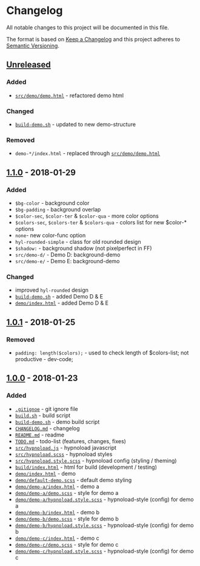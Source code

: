 # Changelog

All notable changes to this project will be documented in this file.

The format is based on [Keep a Changelog](http://keepachangelog.com/en/1.0.0/)
and this project adheres to [Semantic Versioning](http://semver.org/spec/v2.0.0.html).

## [Unreleased]

### Added
- [`src/demo/demo.html`](./src/demo/demo.html) - refactored demo html

### Changed
- [`build-demo.sh`](./build-demo.sh) -  updated to new demo-structure

### Removed
- `demo-*/index.html` - replaced through [`src/demo/demo.html`](./src/demo/demo.html)

## [1.1.0] - 2018-01-29
### Added
- `$bg-color` -  background color
- `$bg-padding` - background overlap
- `$color-sec`, `$color-ter` & `$color-qua` - more color options
- `$colors-sec`, `$colors-ter` & `$colors-qua` - colors list for new $color-* options
- `none`- new color-func option
- `hyl-rounded-simple` - class for old rounded design
- `$shadow:` - background shadow (not pixelperfect in FF)
- `src/demo-d/` - Demo D: background-demo
- `src/demo-e/` - Demo E: background-demo

### Changed
- improved `hyl-rounded` design
- [`build-demo.sh`](./build-demo.sh) - added Demo D & E
- [`demo/index.html`](./src/demo/index.html) - added Demo D & E


## [1.0.1] - 2018-01-25
### Removed
- `padding: length($colors);` - used to check length of $colors-list; not productive - dev-code;

## [1.0.0] - 2018-01-23
### Added
- [`.gitignoe`](./.gitignore) - git ignore file
- [`build.sh`](./build.sh) - build script
- [`build-demo.sh`](./build-demo.sh) - demo build script
- [`CHANGELOG.md`](./CHANGELOG.md) - changelog
- [`README.md`](./README.md) - readme
- [`TODO.md`](./TODO.md) - todo-list (features, changes, fixes)
- [`src/hypnoload.js`](./src/hypnoload.js) - hypnoload javascript
- [`src/hypnoload.scss`](./src/hypnoload.scss) - hypnoload styles
- [`src/hypnoload.style.scss`](./src/hypnoload.style.scss) - hypnoload config (styling / theming)
- [`build/index.html`](./src/build/index.html) - html for build (development / testing)
- [`demo/index.html`](./src/demo/index.html) - demo
- [`demo/default-demo.scss`](./src/demo/default-demo.scss) - default demo styling
- [`demo/demo-a/index.html`](./src/demo/demo-a/index.html) - demo a
- [`demo/demo-a/demo.scss`](./src/demo/demo-a/demo.scss) - style for demo a
- [`demo/demo-a/hypnoload.style.scss`](./src/demo/demo-a/hypnoload.style.scss) - hypnoload-style (config) for demo a
- [`demo/demo-b/index.html`](./src/demo/demo-b/index.html) - demo b
- [`demo/demo-b/demo.scss`](./src/demo/demo-b/demo.scss) - style for demo b
- [`demo/demo-b/hypnoload.style.scss`](./src/demo/demo-b/hypnoload.style.scss) - hypnoload-style (config) for demo b
- [`demo/demo-c/index.html`](./src/demo/demo-c/index.html) - demo c
- [`demo/demo-c/demo.scss`](./src/demo/demo-c/demo.scss) - style for demo c
- [`demo/demo-c/hypnoload.style.scss`](./src/demo/demo-c/hypnoload.style.scss) - hypnoload-style (config) for demo c

[Unreleased]: https://github.com/fr33kvanderwand/hypnoload/compare/master...develop
[1.1.0]: https://github.com/fr33kvanderwand/hypnoload/compare/v1.0.1...v1.1.0
[1.0.1]: https://github.com/fr33kvanderwand/hypnoload/compare/v1.0.0...v1.0.1
[1.0.0]: https://github.com/fr33kvanderwand/hypnoload/tree/v1.0.0